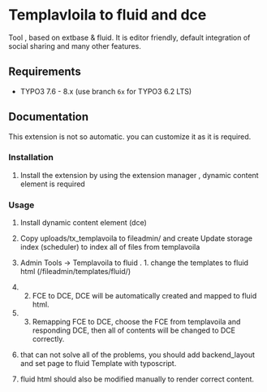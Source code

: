 # Templavloila to fluid and dce

Tool , based on extbase & fluid. It is editor friendly, default integration of social sharing and many other features.

## Requirements

- TYPO3 7.6 - 8.x (use branch ``6x`` for TYPO3 6.2 LTS)

## Documentation

This extension is not so automatic. you can customize it as it is required.

### Installation

1) Install the extension by using the extension manager , dynamic content element is required


### Usage

1) Install dynamic content element (dce)

2) Copy uploads/tx_templavoila to fileadmin/ and create Update storage index (scheduler) to index all of files from templavoila

3) Admin Tools -> Templavoila to fluid . 1. change the templates to fluid html (/fileadmin/templates/fluid/)

4) 2. FCE to DCE, DCE will be automatically created and mapped to fluid html.

5) 3. Remapping FCE to DCE, choose the FCE from templavoila and responding DCE, then all of contents will be changed to DCE correctly.

6) that can not solve all of the problems, you should add backend_layout and set page to fluid Template with typoscript.

7) fluid html should also be modified manually to render correct content.

